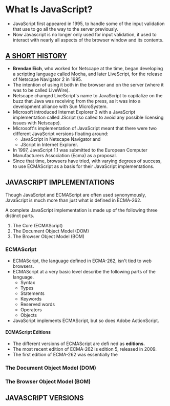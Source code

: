 # What Is JavaScript?

* JavaScript first appeared in 1995, to handle some of the input validation that use to go all the way to the server previously.
* Now Javascript is no longer only used for input validation, it used to interact with nearly all aspects of the browser window and its contents.

## [A SHORT HISTORY](#head1234)

* **Brendan Eich**, who worked for Netscape at the time, began developing a scripting language called Mocha, and later LiveScript, for the release of Netscape Navigator 2 in 1995.
* The intention of using it both in the browser and on the server (where it was to be called LiveWire).
* Netscape changed LiveScript's name to JavaScript to capitalize on the buzz that Java was receiving from the press, as it was into a development alliance with Sun MicroSystem.
* Microsoft introduced Internet Explorer 3 with a JavaScript implementation called JScript (so called to avoid any possible licensing issues with Netscape).
* Microsoft's implementation of JavaScript meant that there were two different JavaScript versions floating around: 
  * JavaScript in Netscape Navigator and 
  * JScript in Internet Explorer.
* In 1997, JavaScript 1.1 was submitted to the European Computer Manufacturers Association (Ecma) as a proposal.
* Since that time, browsers have tried, with varying degrees of success, to use ECMAScript as a basis for their JavaScript implementations.

## JAVASCRIPT IMPLEMENTATIONS

Though JavaScript and ECMAScript are often used synonymously, JavaScript is much more than just what is defined in ECMA-262.

A complete JavaScript implementation is made up of the following three distinct parts.

1. The Core (ECMAScript)
2. The Document Object Model (DOM)
3. The Browser Object Model (BOM)

### ECMAScript

* ECMAScript, the language defined in ECMA-262, isn't tied to web browsers.
* ECMAScript at a very basic level describe the following parts of the language.
  * Syntax
  * Types
  * Statements
  * Keywords
  * Reserved words
  * Operators
  * Objects
* JavaScript implements ECMAScript, but so does Adobe ActionScript.

#### ECMAScript Editions

* The different versions of ECMAScript are defi ned as **editions.**
* The most recent edition of ECMA-262 is edition 5, released in 2009.
* The first edition of ECMA-262 was essentially the

### The Document Object Model (DOM)
### The Browser Object Model (BOM)

## <a name="head1234">JAVASCRIPT VERSIONS</a>